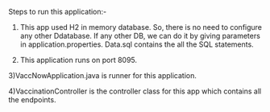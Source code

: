 Steps to run this application:-

1) This app used H2 in memory database. So, there is no need to configure any other Ddatabase. If any other DB, we can do it by giving parameters in application.properties. Data.sql contains the all the SQL statements.

2) This application runs on port 8095.

3)VaccNowApplication.java is runner for this application.

4)VaccinationController is the controller class for this app which contains all the endpoints.
